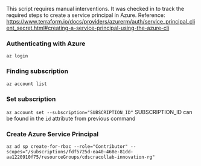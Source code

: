 
This script requires manual interventions. It was checked in to
track the required steps to create a service principal in Azure.
Reference: https://www.terraform.io/docs/providers/azurerm/auth/service_principal_client_secret.html#creating-a-service-principal-using-the-azure-cli

### Authenticating with Azure
`az login`

### Finding subscription
`az account list`

### Set subscription
`az account set --subscription="SUBSCRIPTION_ID"` SUBSCRIPTION_ID can be found in the `id` attribute from previous command

### Create Azure Service Principal
`az ad sp create-for-rbac --role="Contributor" --scopes="/subscriptions/fdf5725d-ea40-468e-81dd-aa1220910f75/resourceGroups/cdscracollab-innovation-rg"`

